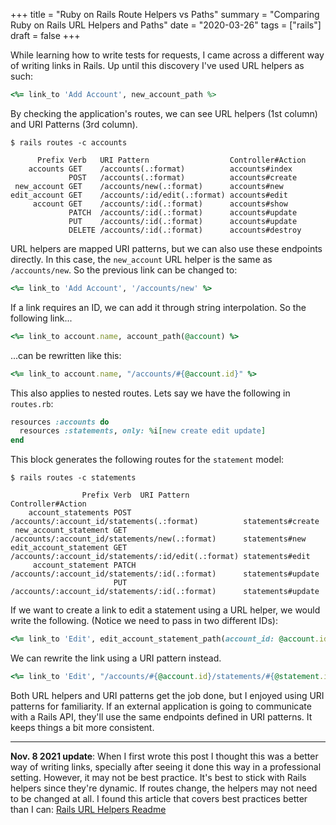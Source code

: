 +++
title = "Ruby on Rails Route Helpers vs Paths"
summary = "Comparing Ruby on Rails URL Helpers and Paths"
date = "2020-03-26"
tags = ["rails"]
draft = false
+++

While learning how to write tests for requests, I came across a different way of writing links in Rails. Up until this discovery I've used URL helpers as such:

```rb
<%= link_to 'Add Account', new_account_path %>
```

By checking the application's routes, we can see URL helpers (1st column) and URI Patterns (3rd column). 

```
$ rails routes -c accounts

      Prefix Verb   URI Pattern                  Controller#Action
    accounts GET    /accounts(.:format)          accounts#index
             POST   /accounts(.:format)          accounts#create
 new_account GET    /accounts/new(.:format)      accounts#new
edit_account GET    /accounts/:id/edit(.:format) accounts#edit
     account GET    /accounts/:id(.:format)      accounts#show
             PATCH  /accounts/:id(.:format)      accounts#update
             PUT    /accounts/:id(.:format)      accounts#update
             DELETE /accounts/:id(.:format)      accounts#destroy
```


URL helpers are mapped URI patterns, but we can also use these endpoints directly. In this case, the `new_account` URL helper is the same as `/accounts/new`. So the previous link can be changed to:

```rb
<%= link_to 'Add Account', '/accounts/new' %>
```

If a link requires an ID, we can add it through string interpolation. So the following link...

```rb
<%= link_to account.name, account_path(@account) %>
```

...can be rewritten like this:

```rb
<%= link_to account.name, "/accounts/#{@account.id}" %>
```

This also applies to nested routes. Lets say we have the following in `routes.rb`:

```rb
resources :accounts do
  resources :statements, only: %i[new create edit update]
end
```

This block generates the following routes for the `statement` model:

```
$ rails routes -c statements

                Prefix Verb  URI Pattern                                         Controller#Action
    account_statements POST  /accounts/:account_id/statements(.:format)          statements#create
 new_account_statement GET   /accounts/:account_id/statements/new(.:format)      statements#new
edit_account_statement GET   /accounts/:account_id/statements/:id/edit(.:format) statements#edit
     account_statement PATCH /accounts/:account_id/statements/:id(.:format)      statements#update
                       PUT   /accounts/:account_id/statements/:id(.:format)      statements#update
```

If we want to create a link to edit a statement using a URL helper, we would write the following. (Notice we need to pass in two different IDs):

```rb
<%= link_to 'Edit', edit_account_statement_path(account_id: @account.id, id: @statement.id) %>
```

We can rewrite the link using a URI pattern instead.

```rb
<%= link_to 'Edit', "/accounts/#{@account.id}/statements/#{@statement.id}/edit" %>
```

Both URL helpers and URI patterns get the job done, but I enjoyed using URI patterns for familiarity. If an external application is going to communicate with a Rails API, they'll use the same endpoints defined in URI patterns. It keeps things a bit more consistent.

---

**Nov. 8 2021 update**: 
When I first wrote this post I thought this was a better way of writing links, specially after seeing it done this way in a professional setting. 
However, it may not be best practice. It's best to stick with Rails helpers since they're dynamic. If routes change, the helpers may not need to be changed at all. 
I found this article that covers best practices better than I can: [Rails URL Helpers Readme](https://learn.co/lessons/rails-url-helpers-readme)